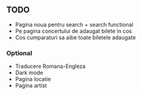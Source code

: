 ## TODO

- Pagina noua pentru search + search functional
- Pe pagina concertului de adaugat bilete in cos
- Cos cumparaturi sa aibe toate biletele adaugate

### Optional

- Traducere Romana-Engleza
- Dark mode
- Pagina locatie
- Pagina artist

